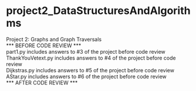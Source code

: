 # project2_DataStructuresAndAlgorithms
Project 2: Graphs and Graph Traversals  
*** BEFORE CODE REVIEW ***  
part1.py includes answers to #3 of the project before code review   
ThankYouVetext.py includes answers to #4 of the project before code review   
Dijkstras.py includes answers to #5 of the project before code review   
AStar.py includes answers to #6 of the project before code review   
*** AFTER CODE REVIEW *** 

